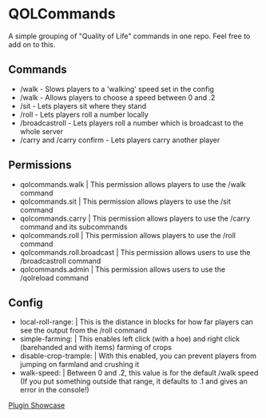 # QOLCommands
A simple grouping of "Quality of Life" commands in one repo. Feel free to add on to this.

## Commands
- /walk - Slows players to a 'walking' speed set in the config
- /walk <number> - Allows players to choose a speed between 0 and .2
- /sit - Lets players sit where they stand
- /roll <number> - Lets players roll a number locally
- /broadcastroll <number> - Lets players roll a number which is broadcast to the whole server
- /carry <player> and /carry confirm <player> - Lets players carry another player

## Permissions
- qolcommands.walk | This permission allows players to use the /walk command
- qolcommands.sit | This permission allows players to use the /sit command
- qolcommands.carry | This permission allows players to use the /carry command and its subcommands
- qolcommands.roll | This permission allows players to use the /roll command
- qolcommands.roll.broadcast | This permission allows users to use the /broadcastroll command
- qolcommands.admin | This permission allows users to use the /qolreload command

## Config
- local-roll-range: | This is the distance in blocks for how far players can see the output from the /roll command 
- simple-farming: | This enables left click (with a hoe) and right click (barehanded and with items) farming of crops
- disable-crop-trample: | With this enabled, you can prevent players from jumping on farmland and crushing it
- walk-speed: | Between 0 and .2, this value is for the default /walk speed (If you put something outside that range, it defaults to .1 and gives an error in the console!)

[Plugin Showcase](https://www.youtube.com/watch?v=yAISOvR_uc0)
